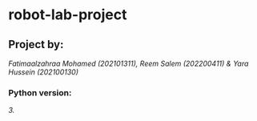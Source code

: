 # robot-lab-project

## **Project by:** 
_Fatimaalzahraa Mohamed *(202101311)*, Reem Salem *(202200411)* & Yara Hussein *(202100130)*_

### **Python version:** 
_3._
